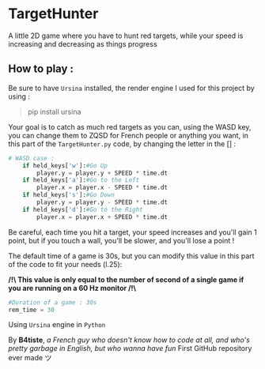 # TargetHunter

A little 2D game where you have to hunt red targets, while your speed is increasing and decreasing as things progress

## How to play : 

Be sure to have `Ursina` installed, the render engine I used for this project by using :
> pip install ursina

Your goal is to catch as much red targets as you can, using the WASD key, you can change them to ZQSD for French people or anything you want, in this part of the `TargetHunter.py` code, by changing the letter in the [] :

```python
# WASD case :
	if held_keys['w']:#Go Up
		player.y = player.y + SPEED * time.dt
	if held_keys['a']:#Go to the Left
		player.x = player.x - SPEED * time.dt
	if held_keys['s']:#Go Down
		player.y = player.y - SPEED * time.dt
	if held_keys['d']:#Go to the Right
		player.x = player.x + SPEED * time.dt
```

Be careful, each time you hit a target, your speed increases and you'll gain 1 point, but if you touch a wall, you'll be slower, and you'll lose a point !

The default time of a game is 30s, but you can modify this value in this part of the code to fit your needs (l.25):

**/!\ This value is only equal to the number of second of a single game if you are running on a 60 Hz monitor /!\\**

```python
#Duration of a game : 30s
rem_time = 30
```

Using `Ursina` engine in `Python` 

By **B4tiste**, *a French guy who doesn't know how to code at all, and who's pretty garbage in English, but who wanna have fun*
First GitHub repository ever made ツ
